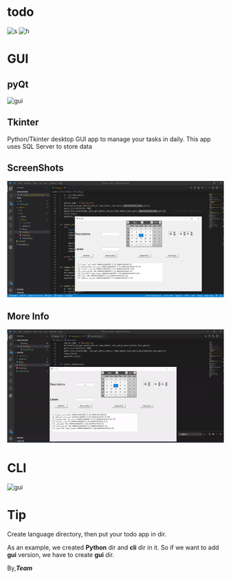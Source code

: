 # todo

![s](https://img.shields.io/github/languages/code-size/distroteam/todo) ![h](https://img.shields.io/github/stars/distroteam/todo)   


# GUI
## pyQt
![gui](https://s19.picofile.com/file/8431961318/Screenshot_20210427_043502.png)
## Tkinter
Python/Tkinter desktop GUI app to manage your tasks in daily. This app uses SQL Server to store data 

## ScreenShots
![d](/img/Tkinter.jpg)
## More Info
![s](/img/Tkinter.gif)
# CLI
![gui](https://s19.picofile.com/file/8431961368/Screenshot_20210427_044722.png)

# Tip

Create language directory, then put your todo app in dir.

As an example, we created **Python** dir and **cli** dir in it. So if we want to add **gui** version, we have to create **gui** dir.

By,***Team***

